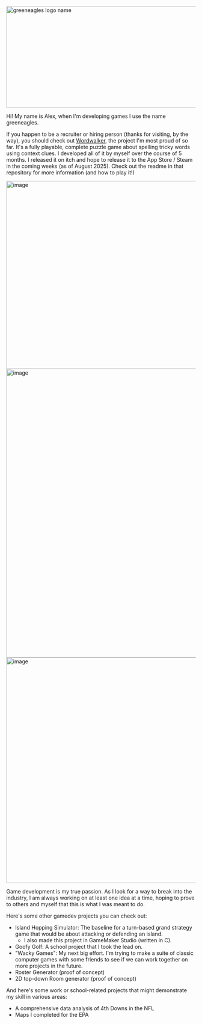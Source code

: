 
<img width="1024" height="270" alt="greeneagles logo name" src="https://github.com/user-attachments/assets/92fab638-7740-4d22-85e1-0772c8d239a9" />

Hi! My name is Alex, when I'm developing games I use the name greeneagles.

If you happen to be a recruiter or hiring person (thanks for visiting, by the way), you should check out [Wordwalker](https://github.com/alexman37/wordwalker), the project I'm most proud of so far. It's a fully playable, complete puzzle game about spelling tricky words using context clues. I developed all of it by myself over the course of 5 months. I released it on itch and hope to release it to the App Store / Steam in the coming weeks (as of August 2025). Check out the readme in that repository for more information (and how to play it!)

<img width="630" height="500" alt="image" src="https://github.com/user-attachments/assets/c1a6257f-56d6-4b15-a69a-7b9bbe8cfdc5" />
<img width="1366" height="768" alt="image" src="https://github.com/user-attachments/assets/7e957deb-1e85-4f3d-b0a5-449ba4ad33d8" />
<img width="906" height="600" alt="image" src="https://github.com/user-attachments/assets/6d3bcabc-8cf0-45f4-9854-79d4fe43c0e7" />

Game development is my true passion. As I look for a way to break into the industry, I am always working on at least one idea at a time, hoping to prove to others and myself that this is what I was meant to do.

Here's some other gamedev projects you can check out:
- Island Hopping Simulator: The baseline for a turn-based grand strategy game that would be about attacking or defending an island.
    - I also made this project in GameMaker Studio (written in C).
- Goofy Golf: A school project that I took the lead on.
- "Wacky Games": My next big effort. I'm trying to make a suite of classic computer games with some friends to see if we can work together on more projects in the future.
- Roster Generator (proof of concept)
- 2D top-down Room generator (proof of concept)

And here's some work or school-related projects that might demonstrate my skill in various areas:
- A comprehensive data analysis of 4th Downs in the NFL
- Maps I completed for the EPA
